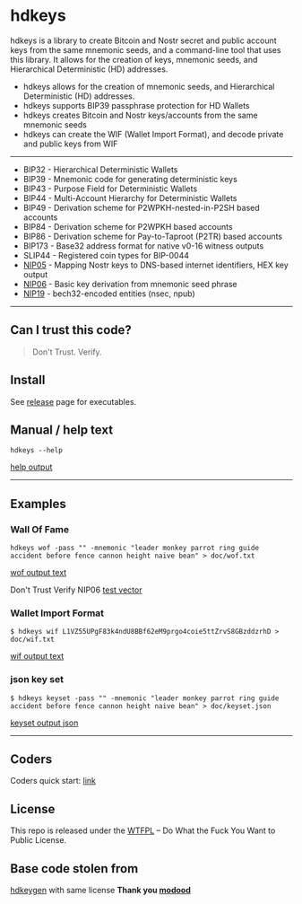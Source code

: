 
hdkeys
======

hdkeys is a library to create Bitcoin and Nostr secret and public account keys from the same mnemonic seeds, and a command-line tool that uses this library. It allows for the creation of keys, mnemonic seeds, and Hierarchical Deterministic (HD) addresses.

- hdkeys allows for the creation of mnemonic seeds, and Hierarchical Deterministic (HD) addresses.
- hdkeys supports BIP39 passphrase protection for HD Wallets
- hdkeys creates Bitcoin and Nostr keys/accounts from the same mnemonic seeds
- hdkeys can create the WIF (Wallet Import Format), and decode private and public keys from WIF
___________

*   BIP32 - Hierarchical Deterministic Wallets
*   BIP39 - Mnemonic code for generating deterministic keys
*   BIP43 - Purpose Field for Deterministic Wallets
*   BIP44 - Multi-Account Hierarchy for Deterministic Wallets
*   BIP49 - Derivation scheme for P2WPKH-nested-in-P2SH based accounts
*   BIP84 - Derivation scheme for P2WPKH based accounts
*   BIP86 - Derivation scheme for Pay-to-Taproot (P2TR) based accounts
*   BIP173 - Base32 address format for native v0-16 witness outputs
*   SLIP44 - Registered coin types for BIP-0044
*   [NIP05](https://nostr-nips.com/nip-05) - Mapping Nostr keys to DNS-based internet identifiers, HEX key output
*   [NIP06](https://nostr-nips.com/nip-06) - Basic key derivation from mnemonic seed phrase
*   [NIP19](https://nostr-nips.com/nip-19) - bech32-encoded entities (nsec, npub)
___________

Can I trust this code?
----------------------

> Don't Trust. Verify.

Install
-------

See [release](https://github.com/gotamer/hdkeys/releases) page for executables.


Manual / help text
------------------

    hdkeys --help

[help output](doc/help.txt)

____________
Examples
--------

### Wall Of Fame

    hdkeys wof -pass "" -mnemonic "leader monkey parrot ring guide accident before fence cannon height naive bean" > doc/wof.txt

[wof output text](doc/wof.txt)

Don't Trust Verify NIP06 [test vector](https://nostr-nips.com/nip-06#test-vectors)

### Wallet Import Format
    $ hdkeys wif L1VZ55UPgF83k4ndU8BBf62eM9prgo4coie5ttZrvS8GBzddzrhD > doc/wif.txt

[wif output text](doc/wif.txt)


### json key set
    $ hdkeys keyset -pass "" -mnemonic "leader monkey parrot ring guide accident before fence cannon height naive bean" > doc/keyset.json

[keyset output json](doc/keyset.json)

___________

Coders
------
Coders quick start: [link](doc/coders.md)

License
-------

This repo is released under the [WTFPL](http://www.wtfpl.net/) – Do What the Fuck You Want to Public License.

Base code stolen from
---------------------

[hdkeygen](https://github.com/modood/hdkeygen) with same license __Thank you [modood](https://github.com/modood)__

